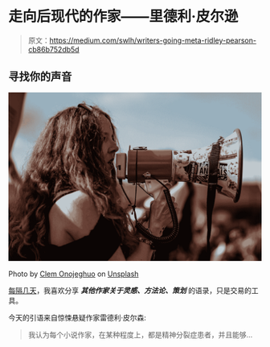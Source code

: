 # 走向后现代的作家——里德利·皮尔逊

> 原文：<https://medium.com/swlh/writers-going-meta-ridley-pearson-cb86b752db5d>

## 寻找你的声音

![](img/36a169d84740503b3cfcc2fab99a060a.png)

Photo by [Clem Onojeghuo](https://unsplash.com/@clemono2?utm_source=medium&utm_medium=referral) on [Unsplash](https://unsplash.com?utm_source=medium&utm_medium=referral)

[每隔几天](/series/writers-going-meta-457696d16545)，我喜欢分享 ***其他作家关于灵感、方法论、策划*** 的语录，只是交易的工具。

今天的引语来自惊悚悬疑作家雷德利·皮尔森:

> 我认为每个小说作家，在某种程度上，都是精神分裂症患者，并且能够…
